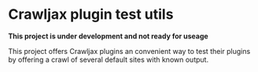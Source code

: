 # Crawljax plugin test utils

**This project is under development and not ready for useage**

This project offers Crawljax plugins an convenient way to test their plugins by offering a crawl of several default sites with known output.